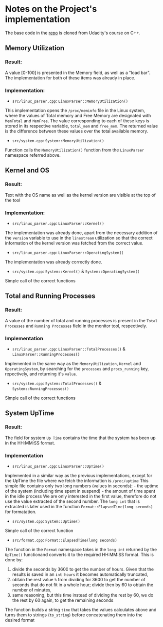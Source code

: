 # Notes on the Project's implementation

The base code in the [repo](https://github.com/udacity/CppND-System-Monitor-Project-Updated.git) is cloned from Udacity's course on C++.

## Memory Utilization

### Result:
A value [0-100] is presented in the Memory field, as well as a "load bar". The implementation for both of these items was already in place.

### Implementation:

- `src/linux_parser.cpp`: `LinuxParser::MemoryUtilization()`

This implementation opens the `/proc/meminfo` file in the Linux system, where the values of Total memory and Free Memory are designated with `MemTotal` and `MemFree`. The value corresponding to each of these keys is stored in its respective variable, `total_mem` and `free_mem`. The returned value is the difference between these values over the total available memory.

- `src/system.cpp`: `System::MemoryUtilization()`

Function calls the `MemoryUtilization()` function from the `LinuxParser` namespace referred above.

## Kernel and OS

### Result:
Text with the OS name as well as the kernel version are visible at the top of the tool

### Implementation:

- `src/linux_parser.cpp`: `LinuxParser::Kernel()`

The implementation was already done, apart from the necessary addition of the `version` variable to use in the `linestream` utilization so that the correct information of the kernel version was fetched from the correct value.

- `src/linux_parser.cpp`: `LinuxParser::OperatingSystem()`

The implementation was already correctly done.

- `src/system.cpp`: `System::Kernel()` & `System::OperatingSystem()`

Simple call of the correct functions

## Total and Running Processes

### Result:
A value of the number of total and running processes is present in the `Total Processes` and `Running Processes` field in the monitor tool, respectively.

### Implementation

- `src/linux_parser.cpp`: `LinuxParser::TotalProcesses()` & `LinuxParser::RunningProcesses()`

Implemented in the same way as the `MemoryUtilization`, `Kernel` and `OperatingSystem`, by searching for the `processes` and `procs_running` key, repectively, and returning it's `value`.

- `src/system.cpp`: `System::TotalProcesses()` & `System::RunningProcesses()`

Simple call of the correct functions

## System UpTime

### Result:

The field for system `Up Time` contains the time that the system has been up in the HH:MM:SS format.

### Implementation

- `src/linux_parser.cpp`: `LinuxParser::UpTime()`

Implemented in a similar way as the previous implementations, except for the UpTime the file where we fetch the information is `/proc/uptime`
This simple file contains only two long numbers (values in seconds):
    - the uptime of the system (including time spent in suspend)
    - the amount of time spent in the idle process
We are only interested in the first value, therefore do not use the value extracted of the second number.
The `long int` that is extracted is later used in the function `Format::ElapsedTime(long seconds)` for formatation.


- `src/system.cpp`: `System::Uptime()`

Simple call of the correct function

- `src/format.cpp`: `Format::ElapsedTime(long seconds)`

The function in the `Format` namespace takes in the `long int` returned by the `UpTime()` functionand converts it to the required HH:MM:SS format. This is done by:

  1. divide the seconds by 3600 to get the number of hours. Given that the results is saved in an `int hours` it becomes automatically truncated,
  2. obtain the rest value `%` from dividing for 3600 to get the number of seconds that do not fit in a whole hour; divide then by 60 to obtain the number of minutes,
  3. same reasoning, but this time instead of dividing the rest by 60, we do the rest by 60 again, to get the remaining seconds

The function builds a string `time` that takes the values calculates above and turns them to strings (`to_string`) before concatenating them into the desired format


